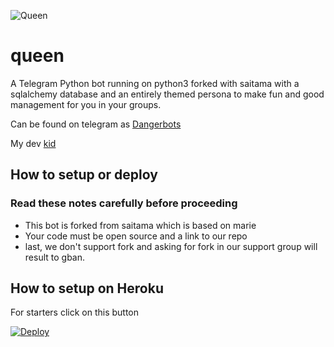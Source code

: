 ![Queen](https://telegra.ph/file/f460b2c37baa012bd6f7f.png)
# queen

A Telegram Python bot running on python3 forked with saitama with a sqlalchemy database and an entirely themed persona to make fun and good management for you in your groups.

Can be found on telegram as [Dangerbots](https://t.me/dangerbots)

My dev [kid](https://t.me/danger_of_telegram)

## How to setup or deploy

### Read these notes carefully before proceeding 
 - This bot is forked from saitama which is based on marie
 - Your code must be open source and a link to our repo
 - last, we don't support fork and asking for fork in our support group will result to gban.

## How to setup on Heroku 
For starters click on this button 

[![Deploy](https://www.herokucdn.com/deploy/button.svg)](https://heroku.com/deploy?template=https://github.com/rosebakthan08/danger_Queen-) 


